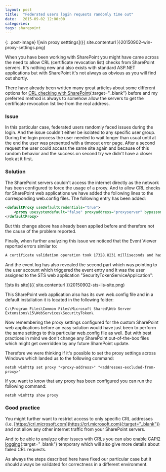 ```yaml
---
layout: post
title:  "Federated users login requests randomly time out"
date:   2015-09-02 12:00:00
categories: 
tags: sharepoint
---
```

{: .post-image}
![win proxy setttings]({{ site.contenturl }}20150902-win-proxy-settings.png)

When you have been working with SharePoint you might have came across the need to allow CRL (certificate revocation list) checks from SharePoint servers. It's nothing new and also exists with standard ASP.NET applications but with SharePoint it's not always as obvious as you will find out shortly.

<!--more-->

There have already been written many great articles about some different options for [CRL checking with SharePoint](https://blogs.msdn.com/b/chaun/archive/2014/05/01/best-practices-for-crl-checking-on-sharepoint-servers.aspx){:target="_blank"} before and my preferred method is always to somehow allow the servers to get the certificate revocation list live from the real address.

### [](#header-3)Issue

In this particular case, federated users randomly faced issues during the login. And the issue couldn't either be isolated to any specific user group.
During the login process the user needed to wait longer than usual until at the end the user was presented with a timeout error page. After a second request the user could access the same site again and because of this random behavior and the success on second try we didn't have a closer look at it first.

### [](#header-3)Solution

The SharePoint servers couldn't access the internet directly as the network has been configured to force the usage of a proxy. And to allow CRL checks for SharePoint web applications we have added the following lines to the corresponding web.config files. The following entry has been added:

```xml
<defaultProxy useDefaultCredentials="true">
    <proxy usesystemdefault="false" proxyaddress="proxyserver" bypassonlocal="true" /> 
</defaultProxy>
```

But this change above has already been applied before and therefore not the cause of the problem reported.

Finally, when further analyzing this issue we noticed that the Event Viewer reported errors similar to:

```xml
A certificate validation operation took 17328.8231 milliseconds and has exceeded the execution time threshold.  If this continues to occur, it may represent a configuration issue.  Please see [https://go.microsoft.com/fwlink/?LinkId=246987](https://go.microsoft.com/fwlink/?LinkId=246987){:target="_blank"} for more details.
```

And the event log has also revealed the second part which was pointing to the user account which triggered the event entry and it was the user assigned to the STS web application "SecurityTokenServiceApplication":

![sts iis site]({{ site.contenturl }}20150902-sts-iis-site.png)

This SharePoint web application also has its own web.config file and in a default installation it is located in the following folder:

```plaintext
C:\Program Files\Common Files\Microsoft Shared\Web Server Extensions\15\WebServices\SecurityToken\
```

Now remembering the proxy settings configured for the custom SharePoint web applications before an easy solution would have just been to perform the same settings to this particular web.config file as well. But with best practices in mind we don't change any SharePoint out-of-the-box files which might get overridden by any future SharePoint update.

Therefore we were thinking if it's possible to set the proxy settings across Windows which landed us to the following command:

```shell_session
netsh winhttp set proxy "<proxy-address>" "<addresses-excluded-from-proxy>"
```

If you want to know that any proxy has been configured you can run the following command:

```shell_session
netsh winhttp show proxy
```

### [](#header-3)Good practice

You might further want to restrict access to only specific CRL addresses (i.e. [https://crl.microsoft.com](https://crl.microsoft.com){:target="_blank"}) and not allow any other internet traffic from your SharePoint servers.

And to be able to analyze other issues with CRLs you can also [enable CAPI2 logging](https://blogs.msdn.microsoft.com/benjaminperkins/2013/09/30/enable-capi2-event-logging-to-troubleshoot-pki-and-ssl-certificate-issues/){:target="_blank"} temporary which will also give more details about failed CRL requests.

As always the steps described here have fixed our particular case but it should always be validated for correctness in a different environment.